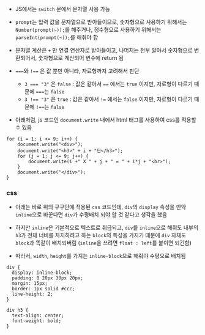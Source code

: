 - JS에서는 `switch` 문에서 문자열 사용 가능

- `prompt`는 입력 값을 문자열으로 받아들이므로, 숫자형으로 사용하기 위해서는 `Number(prompt(~));`를 해주거나, 정수형으로 사용하기 위해서는 `parseInt(prompt(~));`를 해줘야 함

- 문자열 계산은 `+` 만 연결 연산자로 받아들이고, 나머지는 전부 알아서 숫자형으로 변환되어서, 숫자형으로 계산되어 변수에 return 됨

- `===`와 `!==` 은 값 뿐만 아니라, 자료형까지 고려해서 판단
    - `3 === "3"` 은 `false` : 값은 같아서 `==` 에서는 `true` 이지만, 자료형이 다르기 때문에 `===`는 `false`
    - `3 !== "3"` 은 `true`  : 값은 같아서 `!=` 에서는 `false` 이지만, 자료형이 다르기 때문에 `!==`는 `false`

- 아래처럼, js 코드인 `document.write` 내에서 html 태그를 사용하여 css를 적용할 수 있음
```
for (i = 1; i <= 9; i++) {
	document.write("<div>");
	document.write("<h3>" + i + "단</h3>");
	for (j = 1; j <= 9; j++) {
		document.write(i +" X " + j + " = " + i*j + "<br>");
	}
	document.write("</div>");
}
```

### css 

- 아래는 바로 위의 구구단에 적용된 `css` 코드인데, `div`의 `display` 속성을 만약 `inline`으로 바꾼다면 `div`가 수평배치 되야 할 것 같다고 생각을 했음

- 하지만 `inline`은 기본적으로 텍스트로 취급되고, `div`를 `inline`으로 해줘도 내부의 `h3`가 전체 너비를 차지하려고 하는 `block`의 특성을 가지기 때문에 `div` 자체도 `block`과 똑같이 배치되버림 (`inline`을 쓰려면 `float : left`를 붙이면 되긴함)

- 따라서, `width`, `height`를 가지는 `inline-block`으로 해줘야 수평으로 배치됨

```
div {
  display: inline-block;
  padding: 0 20px 30px 20px;
  margin: 15px;
  border: 1px solid #ccc;
  line-height: 2;
}

div h3 {
  text-align: center;
  font-weight: bold;
}
```
